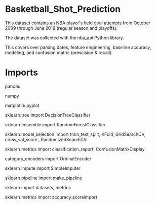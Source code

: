 # Basketball_Shot_Prediction

This dataset contains an NBA player's field goal attempts from October 2009 through June 2019 (regular season and playoffs). 

The dataset was collected with the nba_api Python library.

This covers over parsing dates, feature engineering, baseline accuracy, modeling, and confusion matric (prescision & recall).

# Imports

pandas

numpy

matplotlib.pyplot

sklearn.tree import DecisionTreeClassifier

sklearn.ensemble import RandomForestClassifier

sklearn.model_selection import train_test_split, KFold, GridSearchCV, cross_val_score , RandomizedSearchCV

sklearn.metrics import classification_report, ConfusionMatrixDisplay

category_encoders import OrdinalEncoder

sklearn.impute import SimpleImputer

sklearn.pipeline import make_pipeline

sklearn import datasets, metrics

sklearn.metrics import accuracy_scoreimport
